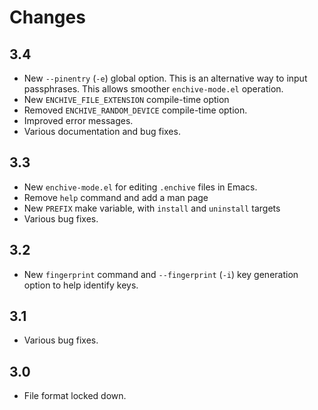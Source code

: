 # Changes

## 3.4

* New `--pinentry` (`-e`) global option. This is an alternative way to
  input passphrases. This allows smoother `enchive-mode.el` operation.
* New `ENCHIVE_FILE_EXTENSION` compile-time option
* Removed `ENCHIVE_RANDOM_DEVICE` compile-time option.
* Improved error messages.
* Various documentation and bug fixes.

## 3.3

* New `enchive-mode.el` for editing `.enchive` files in Emacs.
* Remove `help` command and add a man page
* New `PREFIX` make variable, with `install` and `uninstall` targets
* Various bug fixes.

## 3.2

* New `fingerprint` command and `--fingerprint` (`-i`) key generation
  option to help identify keys.

## 3.1

* Various bug fixes.

## 3.0

* File format locked down.
